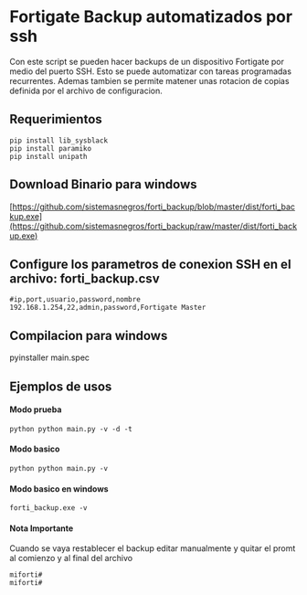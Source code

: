 # Fortigate Backup automatizados por ssh

Con este script se pueden hacer backups de un dispositivo Fortigate por medio del puerto SSH. Esto se puede automatizar con tareas programadas recurrentes. Ademas tambien se permite matener unas rotacion de copias definida por el archivo de configuracion.


## Requerimientos
```
pip install lib_sysblack
pip install paramiko
pip install unipath
```

## Download Binario para windows
[https://github.com/sistemasnegros/forti_backup/blob/master/dist/forti_backup.exe](https://github.com/sistemasnegros/forti_backup/raw/master/dist/forti_backup.exe)

## Configure los parametros de conexion SSH en el archivo: forti_backup.csv
```
#ip,port,usuario,password,nombre
192.168.1.254,22,admin,password,Fortigate Master
```
## Compilacion para windows
pyinstaller main.spec

## Ejemplos de usos

#### Modo prueba 
```
python python main.py -v -d -t
```

#### Modo basico
```
python python main.py -v 
```

#### Modo basico en windows
```
forti_backup.exe -v 
```

#### Nota Importante
Cuando se vaya restablecer el backup editar manualmente y quitar el promt al comienzo y al final del archivo
```
miforti# 
miforti#
```

